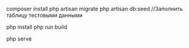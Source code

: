 composer install
php artisan migrate
php artisan db:seed //Заполнить таблицу тестовыми данными

php install
php run build

php serve
